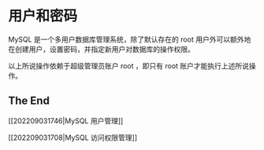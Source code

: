 # 用户和密码

MySQL 是一个多用户数据库管理系统，除了默认存在的 root 用户外可以额外地在创建用户，设置密码，并指定新用户对数据库的操作权限。

以上所说操作依赖于超级管理员账户 root ，即只有 root 账户才能执行上述所说操作。

## The End

[[202209031746|MySQL 用户管理]]

[[202209031708|MySQL 访问权限管理]]